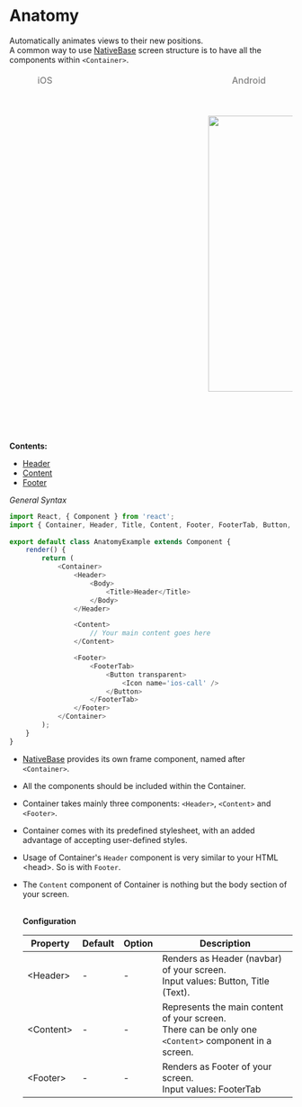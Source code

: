 # Anatomy

Automatically animates views to their new positions.<br />
A common way to use [NativeBase](http://nativebase.io/) screen structure is to have all the components within <code>&lt;Container></code>.

<table>
  <thead>
    <tr style="border-style: hidden;">
      <td style="border-style: hidden;padding-left: 50px"><i class="fa fa-apple fa-5x" style="color: grey"></i>   <span style="color: grey;font-weight: 500">iOS</span></td>
      <td style="padding-left: 50px"><i class="fa fa-android fa-5x" style="color: grey"></i>   <span style="color: grey;font-weight: 500">Android</span></td>
    </tr>
  </thead>
  <thead>
    <tr style="border-style: hidden">
      <th style="border-style: hidden">
        <div style="background: url(../assets/iphone.png) no-repeat; padding: 63px 20px 100px 18px; width: 292px">
          <img src="https://raw.githubusercontent.com/GeekyAnts/NativeBase-KitchenSink/0.5.13/Screenshots/iOS/anatomy.png" alt="" />
        </div>
      </th>
      <th>
        <div style="background: url(../assets/android.png) no-repeat; padding: 45px 118px 68px 0px; background-size: 292px 576px;">
          <img  width="266px" height="490px" src="https://raw.githubusercontent.com/GeekyAnts/NativeBase-KitchenSink/0.5.13/Screenshots/android/anatomy.png" alt="" />
        </div>
      </th>
    </tr>
  </thead>
</table>

**Contents:**
* [Header](/docs/components/Header.md)
* [Content](/docs/components/Content.md)
* [Footer](/docs/components/Footer.md)


*General Syntax*
```js
import React, { Component } from 'react';
import { Container, Header, Title, Content, Footer, FooterTab, Button, Icon, Body } from 'native-base/ui';
​
export default class AnatomyExample extends Component {
    render() {
        return (
            <Container>
                <Header>
                    <Body>
                        <Title>Header</Title>
                    </Body>
                </Header>

                <Content>
                    // Your main content goes here
                </Content>

                <Footer>
                    <FooterTab>
                        <Button transparent>
                            <Icon name='ios-call' />
                        </Button>  
                    </FooterTab>
                </Footer>
            </Container>
        );
    }
}
```



* [NativeBase](http://nativebase.io/) provides its own frame component, named after <code>&lt;Container></code>.
* All the components should be included within the Container.
* Container takes mainly three components: <code>&lt;Header></code>, <code>&lt;Content></code> and <code>&lt;Footer></code>.
* Container comes with its predefined stylesheet, with an added advantage of accepting user-defined styles.
* Usage of Container's <code>Header</code> component is very similar to your HTML &lt;head>. So is with <code>Footer</code>.
* The <code>Content</code> component of Container is nothing but the body section of your screen.<br /><br />

    **Configuration**
    <table class="table table-bordered">
        <thead>
            <tr>
                <th>Property</th>
                <th>Default</th>
                <th>Option</th>
                <th width="50%">Description</th>
            </tr>
        </thead>
        <tbody>
            <tr>
                <td>&lt;Header></td>
                <td> - </td>
                <td> - </td>
                <td>Renders as Header (navbar) of your screen.<br />
                    Input values: Button, Title (Text).
                </td>
            </tr>
            <tr>
                <td>&lt;Content></td>
                <td> - </td>
                <td> - </td>
                <td>Represents the main content of your screen.<br />
                    There can be only one <code style="background-color: #FFF">&lt;Content></code> component in a screen.
                </td>
            </tr>
            <tr>
                <td>&lt;Footer></td>
                <td> - </td>
                <td> - </td>
                <td>Renders as Footer of your screen.<br />
                    Input values: FooterTab
                    </a>
                </td>
            </tr>
        </tbody>
    </table>
